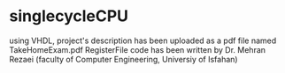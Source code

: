 # singlecycleCPU

using VHDL,
project's description has been uploaded as a pdf file named TakeHomeExam.pdf 
RegisterFile code has been written by Dr. Mehran Rezaei (faculty of Computer Engineering, Universiy of Isfahan) 
